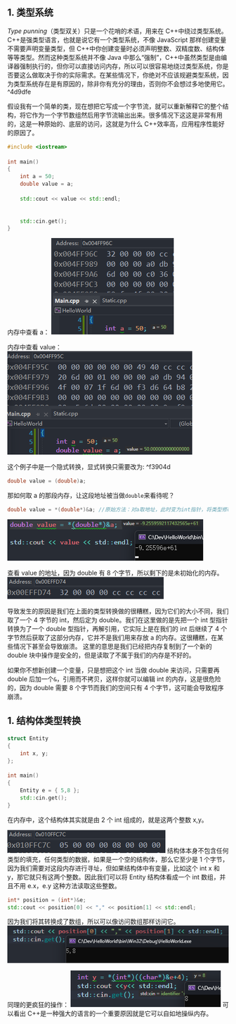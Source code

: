 ## 1. 类型系统

_Type punning_（类型双关）只是一个花哨的术语，用来在 C++中绕过类型系统。C++是强类型语言，也就是说它有一个类型系统，不像 JavaScript 那样创建变量不需要声明变量类型，但 C++中你创建变量时必须声明整数、双精度数、结构体等等类型。然而这种类型系统并不像 Java 中那么“强制”，C++中虽然类型是由编译器强制执行的，但你可以直接访问内存，所以可以很容易地绕过类型系统，你是否要这么做取决于你的实际需求。在某些情况下，你绝对不应该规避类型系统，因为类型系统存在是有原因的，除非你有充分的理由，否则你不会想过多地使用它。 ^4d9dfe

假设我有一个简单的类，现在想把它写成一个字节流，就可以重新解释它的整个结构，将它作为一个字节数组然后用字节流输出出来。很多情况下这这是非常有用的，这是一种原始的、底层的访问，这就是为什么 C++效率高，应用程序性能好的原因了。

```cpp
#include <iostream>

int main()
{
	int a = 50;
	double value = a;

	std::cout << value << std::endl;


	std::cin.get();
}
```

内存中查看 a：
![](./storage%20bag/Pasted%20image%2020230725135448.png)

内存中查看 value：
![](./storage%20bag/Pasted%20image%2020230725135529.png)

这个例子中是一个隐式转换，显式转换只需要改为: ^f3904d

```cpp
double value = (double)a;
```

那如何取 a 的那段内存，让这段地址被当做`double`来看待呢？

```cpp
double value = *(double*)&a; //原始方法：对a取地址，此时变为int指针，将类型修改为double指针后解引用
```

![](./storage%20bag/Pasted%20image%2020230725140104.png)

查看 value 的地址，因为 double 有 8 个字节，所以剩下的是未初始化的内存。
![](./storage%20bag/Pasted%20image%2020230725140241.png)

导致发生的原因是我们在上面的类型转换做的很糟糕，因为它们的大小不同，我们取了一个 4 字节的 int，然后定为 double。我们在这里做的是先把一个 int 型指针转换为了一个 double 型指针，再解引用，它实际上是在我们的 int 后继续了 4 个字节然后获取了这部分内存，它并不是我们用来存放 a 的内存。这很糟糕，在某些情况下甚至会导致崩溃。
这里的意思是我们已经把内存复制到了一个新的 double 块中操作是安全的，但是读取了不属于我们的内存是不好的。

如果你不想新创建一个变量，只是想把这个 int 当做 double 来访问，只需要再 double 后加一个`&`，引用而不拷贝，这样你就可以编辑 int 的内存，这是很危险的，因为 double 需要 8 个字节而我们的空间只有 4 个字节，这可能会导致程序崩溃。

## 1. 结构体类型转换

```cpp
struct Entity
{
	int x, y;
};

int main()
{
	Entity e = { 5,8 };
	std::cin.get();
}
```

在内存中，这个结构体其实就是由 2 个 int 组成的，就是这两个整数 x,y。

![](./storage%20bag/Pasted%20image%2020230725142838.png)
结构体本身不包含任何类型的填充，任何类型的数据，如果是一个空的结构体，那么它至少是 1 个字节，因为我们需要对这段内存进行寻址，但如果结构体中有变量，比如这个 int x 和 y，那它就只有这两个整数。因此我们可以将 Entity 结构体看成一个 int 数组，并且不用 e.x，e.y 这种方法读取这些整数。

```cpp
int* position = (int*)&e;
std::cout << position[0] << "," << position[1] << std::endl;
```

因为我们将其转换成了数组，所以可以像访问数组那样访问它。
![](./storage%20bag/Pasted%20image%2020230725143621.png)

同理的更疯狂的操作：
![](./storage%20bag/Pasted%20image%2020230725144039.png)
可以看出 C++是一种强大的语言的一个重要原因就是它可以自如地操纵内存。
